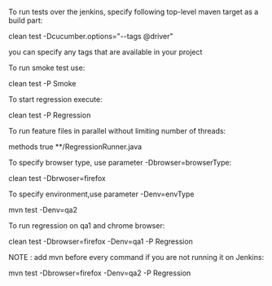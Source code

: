 To run tests over the jenkins, specify following top-level maven target as a build part:

clean test -Dcucumber.options="--tags @driver"

you can specify any tags that are available in your project

To run smoke test use:

clean test -P Smoke

To start regression execute:

clean test -P Regression

To run feature files in parallel without limiting number of threads:

<parallel>methods</parallel>
<useUnlimitedThreads>true</useUnlimitedThreads>
<includes>
  <include>**/RegressionRunner.java</include>
</includes>

To specify browser type, use parameter -Dbrowser=browserType:

clean test -Dbrwoser=firefox

To specify environment,use parameter -Denv=envType

mvn test -Denv=qa2

To run regression on qa1 and chrome browser:

clean test -Dbrowser=firefox -Denv=qa1 -P Regression

NOTE : add mvn before every command if you are not running it on Jenkins:

mvn test -Dbrowser=firefox -Denv=qa2 -P Regression